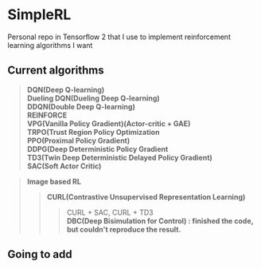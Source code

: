 # SimpleRL
Personal repo in Tensorflow 2 that I use to implement reinforcement learning algorithms I want


## Current algorithms

> **DQN(Deep Q-learning)**<br>
> **Dueling DQN(Dueling Deep Q-learning)**<br>
> **DDQN(Double Deep Q-learning)**<br>
> **REINFORCE**<br>
> **VPG(Vanilla Policy Gradient)(Actor-critic + GAE)**<br>
> **TRPO(Trust Region Policy Optimization**<br>
> **PPO(Proximal Policy Gradient)**<br>
> **DDPG(Deep Deterministic Policy Gradient**<br>
> **TD3(Twin Deep Deterministic Delayed Policy Gradient)**<br>
> **SAC(Soft Actor Critic)**<br>

> **Image based RL**<br>
> > **CURL(Contrastive Unsupervised Representation Learning)**<br>
> > > CURL + SAC, CURL + TD3 <br>
> > **DBC(Deep Bisimulation for Control) : finished the code, but couldn't reproduce the result.**<br>


## Going to add



